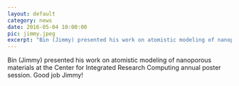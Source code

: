 ```yaml
---
layout: default
category: news
date: 2016-05-04 10:00:00
pic: jimmy.jpeg
excerpt: "Bin (Jimmy) presented his work on atomistic modeling of nanoporous materials at the Center for Integrated Research Computing annual poster session. Good job Jimmy!"
---
```


Bin (Jimmy) presented his work on atomistic modeling of nanoporous materials at the Center for Integrated Research Computing annual poster session. Good job Jimmy!
